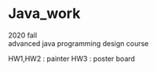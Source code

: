 # Java_work
2020 fall
<br>
advanced java programming design course

HW1,HW2 : painter
HW3 : poster board

